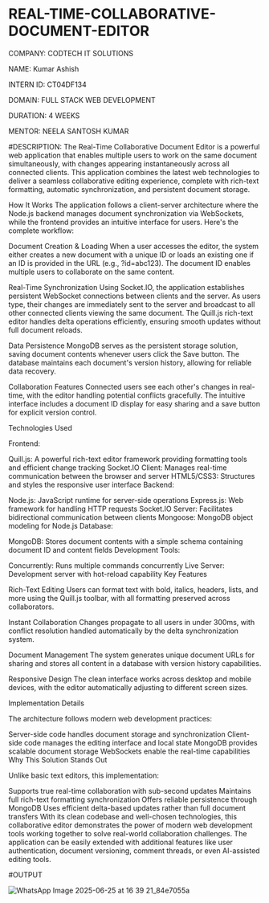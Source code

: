 # REAL-TIME-COLLABORATIVE-DOCUMENT-EDITOR

COMPANY: CODTECH IT SOLUTIONS

NAME: Kumar Ashish

INTERN ID: CT04DF134

DOMAIN: FULL STACK WEB DEVELOPMENT

DURATION: 4 WEEKS

MENTOR: NEELA SANTOSH KUMAR

#DESCRIPTION: The Real-Time Collaborative Document Editor is a powerful web application that enables multiple users to work on the same document simultaneously, with changes appearing instantaneously across all connected clients. This application combines the latest web technologies to deliver a seamless collaborative editing experience, complete with rich-text formatting, automatic synchronization, and persistent document storage.

How It Works The application follows a client-server architecture where the Node.js backend manages document synchronization via WebSockets, while the frontend provides an intuitive interface for users. Here's the complete workflow:

Document Creation & Loading When a user accesses the editor, the system either creates a new document with a unique ID or loads an existing one if an ID is provided in the URL (e.g., ?id=abc123). The document ID enables multiple users to collaborate on the same content.

Real-Time Synchronization Using Socket.IO, the application establishes persistent WebSocket connections between clients and the server. As users type, their changes are immediately sent to the server and broadcast to all other connected clients viewing the same document. The Quill.js rich-text editor handles delta operations efficiently, ensuring smooth updates without full document reloads.

Data Persistence MongoDB serves as the persistent storage solution, saving document contents whenever users click the Save button. The database maintains each document's version history, allowing for reliable data recovery.

Collaboration Features Connected users see each other's changes in real-time, with the editor handling potential conflicts gracefully. The intuitive interface includes a document ID display for easy sharing and a save button for explicit version control.

Technologies Used

Frontend:

Quill.js: A powerful rich-text editor framework providing formatting tools and efficient change tracking Socket.IO Client: Manages real-time communication between the browser and server HTML5/CSS3: Structures and styles the responsive user interface Backend:

Node.js: JavaScript runtime for server-side operations Express.js: Web framework for handling HTTP requests Socket.IO Server: Facilitates bidirectional communication between clients Mongoose: MongoDB object modeling for Node.js Database:

MongoDB: Stores document contents with a simple schema containing document ID and content fields Development Tools:

Concurrently: Runs multiple commands concurrently Live Server: Development server with hot-reload capability Key Features

Rich-Text Editing Users can format text with bold, italics, headers, lists, and more using the Quill.js toolbar, with all formatting preserved across collaborators.

Instant Collaboration Changes propagate to all users in under 300ms, with conflict resolution handled automatically by the delta synchronization system.

Document Management The system generates unique document URLs for sharing and stores all content in a database with version history capabilities.

Responsive Design The clean interface works across desktop and mobile devices, with the editor automatically adjusting to different screen sizes.

Implementation Details

The architecture follows modern web development practices:

Server-side code handles document storage and synchronization Client-side code manages the editing interface and local state MongoDB provides scalable document storage WebSockets enable the real-time capabilities Why This Solution Stands Out

Unlike basic text editors, this implementation:

Supports true real-time collaboration with sub-second updates Maintains full rich-text formatting synchronization Offers reliable persistence through MongoDB Uses efficient delta-based updates rather than full document transfers With its clean codebase and well-chosen technologies, this collaborative editor demonstrates the power of modern web development tools working together to solve real-world collaboration challenges. The application can be easily extended with additional features like user authentication, document versioning, comment threads, or even AI-assisted editing tools.

#OUTPUT

![WhatsApp Image 2025-06-25 at 16 39 21_84e7055a](https://github.com/user-attachments/assets/6b0588c2-23a6-4840-b73d-89dad21c42b5)

